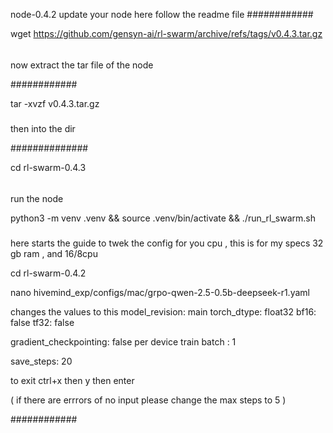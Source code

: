 node-0.4.2
update your node here follow the readme file 
############





wget https://github.com/gensyn-ai/rl-swarm/archive/refs/tags/v0.4.3.tar.gz
######

now extract the tar file of the node 





############




tar -xvzf v0.4.3.tar.gz



#####




then into the dir 




##############




cd rl-swarm-0.4.3




######
 
 
 
 
run the node 



python3 -m venv .venv && source .venv/bin/activate && ./run_rl_swarm.sh



#####


here starts the guide to twek the config for you cpu , this is for my specs 32 gb ram , and 16/8cpu

cd rl-swarm-0.4.2




nano  hivemind_exp/configs/mac/grpo-qwen-2.5-0.5b-deepseek-r1.yaml 



changes the values to this 
model_revision: main
torch_dtype: float32
bf16: false
tf32: false


gradient_checkpointing: false
per device train batch : 1 





save_steps: 20

to exit 
ctrl+x 
then y 
then enter




( if there are errrors of no input please change the max steps to 5 ) 



















############








